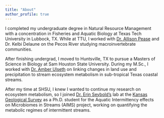 ```yaml
---
title: "About"
author_profile: true
---
```


I completed my undergraduate degree in Natural Resource Management with a concentration in Fisheries and Aquatic Biology at Texas Tech University in Lubbock, TX. While at TTU, I worked with [Dr. Allison Pease](https://cafnr.missouri.edu/person/allison-pease/) and Dr. Kelbi Delaune on the Pecos River studying macroinvertebrate communities.

After finishing undergrad, I moved to Huntsville, TX to pursue a Masters of Science in Biology at Sam Houston State University. During my M.Sc., I worked with [Dr. Amber Ulseth](https://www.ulsethlab.com/) on linking changes in land use and precipitation to stream ecosystem metabolism in sub-tropical Texas coastal streams.

After my time at SHSU, I knew I wanted to continue my research on ecosystem metabolism, so I joined [Dr. Erin Seybold’s](http://www.erinseybold.com/) lab at the [Kansas Geological Survey](https://www.kgs.ku.edu/) as a Ph.D. student for the Aquatic Intermittency effects on Microbiomes in Streams (AIMS) project, working on quantifying the metabolic regimes of intermittent streams.